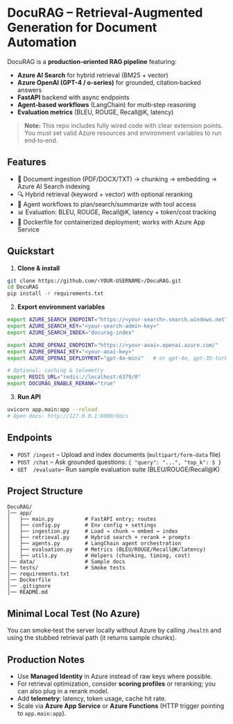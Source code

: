 # DocuRAG – Retrieval‑Augmented Generation for Document Automation

DocuRAG is a **production‑oriented RAG pipeline** featuring:
- **Azure AI Search** for hybrid retrieval (BM25 + vector)
- **Azure OpenAI (GPT-4 / o-series)** for grounded, citation‑backed answers
- **FastAPI** backend with async endpoints
- **Agent‑based workflows** (LangChain) for multi‑step reasoning
- **Evaluation metrics** (BLEU, ROUGE, Recall@K, latency)

> **Note:** This repo includes fully wired code with clear extension points. You must set valid Azure resources and environment variables to run end‑to‑end.

## Features
- 📄 Document ingestion (PDF/DOCX/TXT) → chunking → embedding → Azure AI Search indexing
- 🔍 Hybrid retrieval (keyword + vector) with optional reranking
- 🤖 Agent workflows to plan/search/summarize with tool access
- 📊 Evaluation: BLEU, ROUGE, Recall@K, latency + token/cost tracking
- 🐳 Dockerfile for containerized deployment; works with Azure App Service

## Quickstart

1) **Clone & install**
```bash
git clone https://github.com/<YOUR-USERNAME>/DocuRAG.git
cd DocuRAG
pip install -r requirements.txt
```

2) **Export environment variables**
```bash
export AZURE_SEARCH_ENDPOINT="https://<your-search>.search.windows.net"
export AZURE_SEARCH_KEY="<your-search-admin-key>"
export AZURE_SEARCH_INDEX="docurag-index"

export AZURE_OPENAI_ENDPOINT="https://<your-aoai>.openai.azure.com/"
export AZURE_OPENAI_KEY="<your-aoai-key>"
export AZURE_OPENAI_DEPLOYMENT="gpt-4o-mini"   # or gpt-4o, gpt-35-turbo etc.

# Optional: caching & telemetry
export REDIS_URL="redis://localhost:6379/0"
export DOCURAG_ENABLE_RERANK="true"
```

3) **Run API**
```bash
uvicorn app.main:app --reload
# Open docs: http://127.0.0.1:8000/docs
```

## Endpoints
- `POST /ingest`  – Upload and index documents (`multipart/form-data` file)
- `POST /chat`    – Ask grounded questions: `{ "query": "...", "top_k": 5 }`
- `GET  /evaluate`– Run sample evaluation suite (BLEU/ROUGE/Recall@K)

## Project Structure
```
DocuRAG/
│── app/
│   ├── main.py          # FastAPI entry; routes
│   ├── config.py        # Env config + settings
│   ├── ingestion.py     # Load → chunk → embed → index
│   ├── retrieval.py     # Hybrid search + rerank + prompts
│   ├── agents.py        # LangChain agent orchestration
│   ├── evaluation.py    # Metrics (BLEU/ROUGE/Recall@K/latency)
│   ├── utils.py         # Helpers (chunking, timing, cost)
│── data/                # Sample docs
│── tests/               # Smoke tests
│── requirements.txt
│── Dockerfile
│── .gitignore
│── README.md
```

## Minimal Local Test (No Azure)
You can smoke‑test the server locally without Azure by calling `/health` and using the stubbed retrieval path (it returns sample chunks).

## Production Notes
- Use **Managed Identity** in Azure instead of raw keys where possible.
- For retrieval optimization, consider **scoring profiles** or reranking; you can also plug in a rerank model.
- Add **telemetry**: latency, token usage, cache hit rate.
- Scale via **Azure App Service** or **Azure Functions** (HTTP trigger pointing to `app.main:app`).

